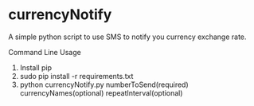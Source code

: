 # currencyNotify
A simple python script to use SMS to notify you currency exchange rate.

Command Line Usage

1. Install pip
2. sudo pip install -r requirements.txt
3. python currencyNotify.py numberToSend(required) currencyNames(optional) repeatInterval(optional)
